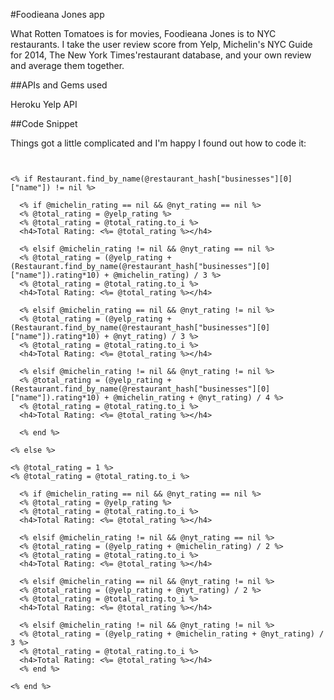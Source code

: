 #Foodieana Jones app

What Rotten Tomatoes is for movies, Foodieana Jones is to NYC restaurants.  I take the user review score from Yelp, Michelin's NYC Guide for 2014, The New York Times'restaurant database, and your own review and average them together.

##APIs and Gems used

Heroku
Yelp API

##Code Snippet

Things got a little complicated and I'm happy I found out how to code it:

```


<% if Restaurant.find_by_name(@restaurant_hash["businesses"][0]["name"]) != nil %>

  <% if @michelin_rating == nil && @nyt_rating == nil %>
  <% @total_rating = @yelp_rating %> 
  <% @total_rating = @total_rating.to_i %>
  <h4>Total Rating: <%= @total_rating %></h4>

  <% elsif @michelin_rating != nil && @nyt_rating == nil %>
  <% @total_rating = (@yelp_rating + (Restaurant.find_by_name(@restaurant_hash["businesses"][0]["name"]).rating*10) + @michelin_rating) / 3 %> 
  <% @total_rating = @total_rating.to_i %>
  <h4>Total Rating: <%= @total_rating %></h4>

  <% elsif @michelin_rating == nil && @nyt_rating != nil %>
  <% @total_rating = (@yelp_rating + (Restaurant.find_by_name(@restaurant_hash["businesses"][0]["name"]).rating*10) + @nyt_rating) / 3 %> 
  <% @total_rating = @total_rating.to_i %>
  <h4>Total Rating: <%= @total_rating %></h4>

  <% elsif @michelin_rating != nil && @nyt_rating != nil %>
  <% @total_rating = (@yelp_rating + (Restaurant.find_by_name(@restaurant_hash["businesses"][0]["name"]).rating*10) + @michelin_rating + @nyt_rating) / 4 %>
  <% @total_rating = @total_rating.to_i %> 
  <h4>Total Rating: <%= @total_rating %></h4>

  <% end %>

<% else %>

<% @total_rating = 1 %>
<% @total_rating = @total_rating.to_i %>

  <% if @michelin_rating == nil && @nyt_rating == nil %>
  <% @total_rating = @yelp_rating %> 
  <% @total_rating = @total_rating.to_i %>
  <h4>Total Rating: <%= @total_rating %></h4>

  <% elsif @michelin_rating != nil && @nyt_rating == nil %>
  <% @total_rating = (@yelp_rating + @michelin_rating) / 2 %> 
  <% @total_rating = @total_rating.to_i %>
  <h4>Total Rating: <%= @total_rating %></h4>

  <% elsif @michelin_rating == nil && @nyt_rating != nil %>
  <% @total_rating = (@yelp_rating + @nyt_rating) / 2 %> 
  <% @total_rating = @total_rating.to_i %>
  <h4>Total Rating: <%= @total_rating %></h4>

  <% elsif @michelin_rating != nil && @nyt_rating != nil %>
  <% @total_rating = (@yelp_rating + @michelin_rating + @nyt_rating) / 3 %> 
  <% @total_rating = @total_rating.to_i %>
  <h4>Total Rating: <%= @total_rating %></h4>
  <% end %>

<% end %>

```